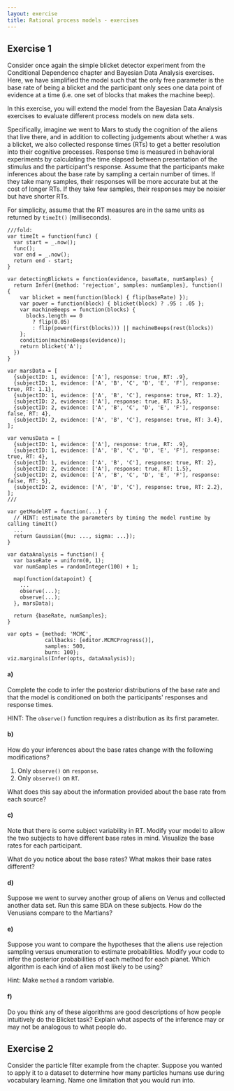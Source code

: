 ```yaml
---
layout: exercise
title: Rational process models - exercises
---
```


## Exercise 1

Consider once again the simple blicket detector experiment from the Conditional Dependence chapter and Bayesian Data Analysis exercises.
Here, we have simplified the model such that the only free parameter is the base rate of being a blicket and the participant only sees one data point of evidence at a time (i.e. one set of blocks that makes the machine beep).

In this exercise, you will extend the model from the Bayesian Data Analysis exercises to evaluate different process models on new data sets.

Specifically, imagine we went to Mars to study the cognition of the aliens that live there, and in addition to collecting judgements about whether `A` was a blicket, we also collected response times (RTs) to get a better resolution into their cognitive processes.
Response time is measured in behavioral experiments by calculating the time elapsed between presentation of the stimulus and the participant's response.
Assume that the participants make inferences about the base rate by sampling a certain number of times.
If they take many samples, their responses will be more accurate but at the cost of longer RTs.
If they take few samples, their responses may be noisier but have shorter RTs.

For simplicity, assume that the RT measures are in the same units as returned by `timeIt()` (milliseconds).


~~~
///fold:
var timeIt = function(func) {
  var start = _.now();
  func();
  var end = _.now();
  return end - start;
}

var detectingBlickets = function(evidence, baseRate, numSamples) {
  return Infer({method: 'rejection', samples: numSamples}, function() {
    var blicket = mem(function(block) { flip(baseRate) });
    var power = function(block) { blicket(block) ? .95 : .05 };
    var machineBeeps = function(blocks) {
      blocks.length == 0
        ? flip(0.05)
        : flip(power(first(blocks))) || machineBeeps(rest(blocks))
    };
    condition(machineBeeps(evidence));
    return blicket('A');
  })
}

var marsData = [
  {subjectID: 1, evidence: ['A'], response: true, RT: .9},
  {subjectID: 1, evidence: ['A', 'B', 'C', 'D', 'E', 'F'], response: true, RT: 1.1},
  {subjectID: 1, evidence: ['A', 'B', 'C'], response: true, RT: 1.2},
  {subjectID: 2, evidence: ['A'], response: true, RT: 3.5},
  {subjectID: 2, evidence: ['A', 'B', 'C', 'D', 'E', 'F'], response: false, RT: 4},
  {subjectID: 2, evidence: ['A', 'B', 'C'], response: true, RT: 3.4},
];

var venusData = [
  {subjectID: 1, evidence: ['A'], response: true, RT: .9},
  {subjectID: 1, evidence: ['A', 'B', 'C', 'D', 'E', 'F'], response: true, RT: 4},
  {subjectID: 1, evidence: ['A', 'B', 'C'], response: true, RT: 2},
  {subjectID: 2, evidence: ['A'], response: true, RT: 1.5},
  {subjectID: 2, evidence: ['A', 'B', 'C', 'D', 'E', 'F'], response: false, RT: 5},
  {subjectID: 2, evidence: ['A', 'B', 'C'], response: true, RT: 2.2},
];
///

var getModelRT = function(...) {
  // HINT: estimate the parameters by timing the model runtime by calling timeIt()
  ...
  return Gaussian({mu: ..., sigma: ...});
}

var dataAnalysis = function() {
  var baseRate = uniform(0, 1);
  var numSamples = randomInteger(100) + 1;
  
  map(function(datapoint) {
    ...
    observe(...);
    observe(...);
  }, marsData);

  return {baseRate, numSamples};
}

var opts = {method: 'MCMC',
            callbacks: [editor.MCMCProgress()], 
            samples: 500,
            burn: 100};
viz.marginals(Infer(opts, dataAnalysis));
~~~


#### a)

Complete the code to infer the posterior distributions of the base rate and that the model is conditioned on both the participants' responses and response times.

HINT: The `observe()` function requires a distribution as its first parameter.


#### b)

How do your inferences about the base rates change with the following modifications?

1. Only `observe()` on `response`.
2. Only `observe()` on `RT`.

What does this say about the information provided about the base rate from each source?


#### c)

Note that there is some subject variability in RT.
Modify your model to allow the two subjects to have different base rates in mind.
Visualize the base rates for each participant.

What do you notice about the base rates?
What makes their base rates different?


#### d)

Suppose we went to survey another group of aliens on Venus and collected another data set.
Run this same BDA on these subjects.
How do the Venusians compare to the Martians?


#### e)

Suppose you want to compare the hypotheses that the aliens use rejection sampling versus enumeration to estimate probabilities.
Modify your code to infer the posterior probabilities of each method for each planet.
Which algorithm is each kind of alien most likely to be using?

Hint: Make `method` a random variable.


#### f)

Do you think any of these algorithms are good descriptions of how people intuitively do the Blicket task?
Explain what aspects of the inference may or may not be analogous to what people do.

## Exercise 2

Consider the particle filter example from the chapter. Suppose you wanted to apply it to a dataset to determine how many particles humans use during vocabulary learning. Name one limitation that you would run into. 